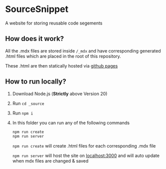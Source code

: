 # SourceSnippet

A website for storing reusable code segements

## How does it work?

All the .mdx files are stored inside `/_mdx` and have corresponding generated .html files which are placed in the root of this repository.

These .html are then statically hosted via [github pages](https://pages.github.com/)

## How to run locally?

1. Download Node.js (**Strictly** above Version 20)
2. Run `cd _source`  
3. Run `npm i`
4. In this folder you can run any of the following commands

   ```bash
   npm run create
   npm run server
   ```

   `npm run create` will create .html files for each corresponding .mdx file

   `npm run server` will host the site on [localhost:3000](http://localhost:3000/) and will auto update when mdx files are changed & saved